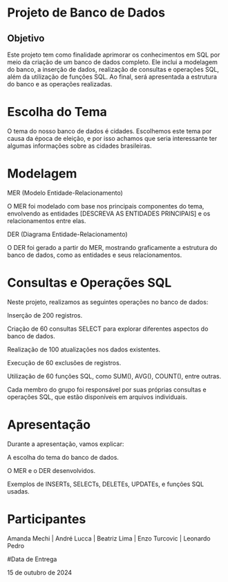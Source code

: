 <h1 aligh="center"> Projeto de Banco de Dados </h1>

<h2 aligh="center"> Objetivo </h2>

Este projeto tem como finalidade aprimorar os conhecimentos em SQL por meio da criação de um banco de dados completo. Ele inclui a modelagem do banco, a inserção de dados, realização de consultas e operações SQL, além da utilização de funções SQL. Ao final, será apresentada a estrutura do banco e as operações realizadas.

<h1 aligh="center"> Escolha do Tema </h1>

O tema do nosso banco de dados é cidades. Escolhemos este tema por causa da época de eleição, e por isso achamos que seria interessante ter algumas informações sobre as cidades brasileiras.

<h1 aligh="center"> Modelagem </h1>

MER (Modelo Entidade-Relacionamento)

O MER foi modelado com base nos principais componentes do tema, envolvendo as entidades [DESCREVA AS ENTIDADES PRINCIPAIS] e os relacionamentos entre elas.

DER (Diagrama Entidade-Relacionamento)

O DER foi gerado a partir do MER, mostrando graficamente a estrutura do banco de dados, como as entidades e seus relacionamentos.

<h1 aligh="center"> Consultas e Operações SQL </h1>

Neste projeto, realizamos as seguintes operações no banco de dados:

Inserção de 200 registros.

Criação de 60 consultas SELECT para explorar diferentes aspectos do banco de dados.

Realização de 100 atualizações nos dados existentes.

Execução de 60 exclusões de registros.

Utilização de 60 funções SQL, como SUM(), AVG(), COUNT(), entre outras.


Cada membro do grupo foi responsável por suas próprias consultas e operações SQL, que estão disponíveis em arquivos individuais.

<h1 aligh="center"> Apresentação </h1>

Durante a apresentação, vamos explicar:

A escolha do tema do banco de dados.

O MER e o DER desenvolvidos.

Exemplos de INSERTs, SELECTs, DELETEs, UPDATEs, e funções SQL usadas.

<h1 aligh="center"> Participantes </h1

Amanda Mechi | André Lucca | Beatriz Lima | Enzo Turcovic | Leonardo Pedro

#Data de Entrega

15 de outubro de 2024
